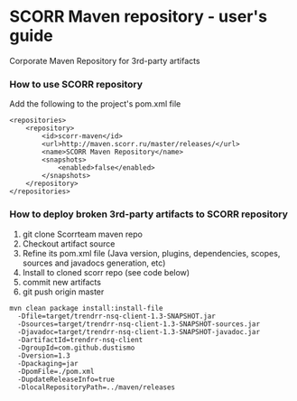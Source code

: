 SCORR Maven repository - user's guide
===

Corporate Maven Repository for 3rd-party artifacts

### How to use SCORR repository

Add the following to the project's pom.xml file

    <repositories>
        <repository>
            <id>scorr-maven</id>
            <url>http://maven.scorr.ru/master/releases/</url>
            <name>SCORR Maven Repository</name>
            <snapshots>
                <enabled>false</enabled>
            </snapshots>
        </repository>
    </repositories>

### How to deploy broken 3rd-party artifacts to SCORR repository

1. git clone Scorrteam maven repo
2. Checkout artifact source
3. Refine its pom.xml file (Java version, plugins, dependencies, scopes, sources and javadocs generation, etc)
4. Install to cloned scorr repo (see code below)
5. commit new artifacts
6. git push origin master

```
mvn clean package install:install-file 
  -Dfile=target/trendrr-nsq-client-1.3-SNAPSHOT.jar 
  -Dsources=target/trendrr-nsq-client-1.3-SNAPSHOT-sources.jar
  -Djavadoc=target/trendrr-nsq-client-1.3-SNAPSHOT-javadoc.jar 
  -DartifactId=trendrr-nsq-client 
  -DgroupId=com.github.dustismo 
  -Dversion=1.3 
  -Dpackaging=jar 
  -DpomFile=./pom.xml 
  -DupdateReleaseInfo=true 
  -DlocalRepositoryPath=../maven/releases
```
